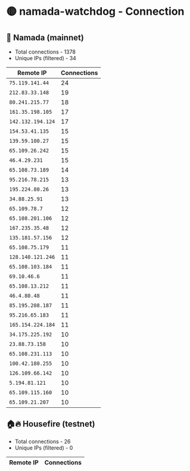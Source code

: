# 🟡 namada-watchdog - Connection

## 🚀 Namada (mainnet)
- Total connections - 1378
- Unique IPs (filtered) - 34

| Remote IP | Connections |
|-----------|-------------|
| `75.119.141.44` | 24 |
| `212.83.33.148` | 19 |
| `80.241.215.77` | 18 |
| `161.35.198.105` | 17 |
| `142.132.194.124` | 17 |
| `154.53.41.135` | 15 |
| `139.59.100.27` | 15 |
| `65.109.26.242` | 15 |
| `46.4.29.231` | 15 |
| `65.108.73.189` | 14 |
| `95.216.78.215` | 13 |
| `195.224.80.26` | 13 |
| `34.88.25.91` | 13 |
| `65.109.78.7` | 12 |
| `65.108.201.106` | 12 |
| `167.235.35.48` | 12 |
| `135.181.57.156` | 12 |
| `65.108.75.179` | 11 |
| `128.140.121.246` | 11 |
| `65.108.103.184` | 11 |
| `69.10.46.6` | 11 |
| `65.108.13.212` | 11 |
| `46.4.80.48` | 11 |
| `85.195.208.187` | 11 |
| `95.216.65.183` | 11 |
| `165.154.224.184` | 11 |
| `34.175.225.192` | 10 |
| `23.88.73.158` | 10 |
| `65.108.231.113` | 10 |
| `100.42.180.255` | 10 |
| `126.109.66.142` | 10 |
| `5.194.81.121` | 10 |
| `65.109.115.160` | 10 |
| `65.109.21.207` | 10 |

## 🏠🔥 Housefire (testnet)

- Total connections - 26
- Unique IPs (filtered) - 0

| Remote IP | Connections |
|-----------|-------------|

